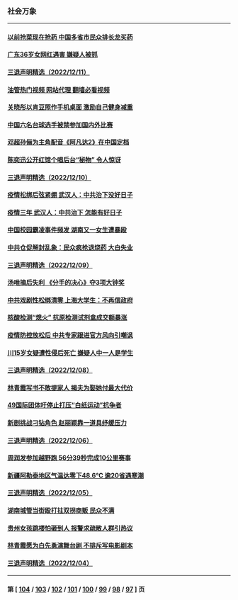 ### 社会万象
---
#### [以前抢菜现在抢药 中国多省市民众排长龙买药](../../pages/ncid282/n13883095.md?12130045) 
#### [广东36岁女网红遇害 嫌疑人被抓](../../pages/ncid282/n13882963.md?12130045) 
#### [三退声明精选（2022/12/11）](../../pages/ncid282/n13882990.md?12130045) 
#### [油管热门视频 网站代理 翻墙必看视频](http://138.2.39.72:81/youtube.html?epic-marker?12130045)
#### [关晓彤以肯豆照作手机桌面 激励自己健身减重](../../pages/ncid282/n13882845.md?12130045) 
#### [中国六名台球选手被禁参加国内外比赛](../../pages/ncid282/n13882814.md?12130045) 
#### [邓超孙俪为主角配音《阿凡达2》在中国定档](../../pages/ncid282/n13882787.md?12130045) 
#### [陈奕迅公开红馆个唱后台“秘物” 令人惊讶](../../pages/ncid282/n13882805.md?12130045) 
#### [三退声明精选（2022/12/10）](../../pages/ncid282/n13882448.md?12130045) 
#### [疫情松绑后弦紧绷 武汉人：中共治下没好日子](../../pages/ncid282/n13882348.md?12130045) 
#### [疫情三年 武汉人：中共治下 怎能有好日子](../../pages/ncid282/n13881957.md?12130045) 
#### [中国校园霸凌事件频发 湖南又一女生遭暴殴](../../pages/ncid282/n13882168.md?12130045) 
#### [中共仓促解封乱象：民众疯抢退烧药 大白失业](../../pages/ncid282/n13881886.md?12130045) 
#### [三退声明精选（2022/12/09）](../../pages/ncid282/n13881912.md?12130045) 
#### [汤唯摘后失利 《分手的决心》夺3项大钟奖](../../pages/ncid282/n13881832.md?12130045) 
#### [中共戏剧性松绑清零 上海大学生：不再信政府](../../pages/ncid282/n13880836.md?12130045) 
#### [核酸检测“熄火” 抗原检测试剂盒成交额暴涨](../../pages/ncid282/n13881548.md?12130045) 
#### [疫情防控放松后 中共专家跟进官方风向引嘲讽](../../pages/ncid282/n13881483.md?12130045) 
#### [川15岁女疑遭性侵后死亡 嫌疑人中一人是学生](../../pages/ncid282/n13881343.md?12130045) 
#### [三退声明精选（2022/12/08）](../../pages/ncid282/n13881332.md?12130045) 
#### [林青霞写书不敢提家人 揭夫为娶她付最大代价](../../pages/ncid282/n13881103.md?12130045) 
#### [49国际团体吁停止打压“白纸运动”抗争者](../../pages/ncid282/n13880790.md?12130045) 
#### [新剧挑战刁钻角色 赵丽颖靠一道具纾缓压力](../../pages/ncid282/n13880417.md?12130045) 
#### [三退声明精选（2022/12/06）](../../pages/ncid282/n13879803.md?12130045) 
#### [周润发参加越野跑 56分39秒完成10公里赛事](../../pages/ncid282/n13879700.md?12130045) 
#### [新疆阿勒泰地区气温达零下48.6℃ 逾20省遇寒潮](../../pages/ncid282/n13879260.md?12130045) 
#### [三退声明精选（2022/12/05）](../../pages/ncid282/n13879136.md?12130045) 
#### [湖南城管当街殴打拄双拐商贩 民众不满](../../pages/ncid282/n13878844.md?12130045) 
#### [贵州女孩跳楼怕砸到人 报警求疏散人群引热议](../../pages/ncid282/n13878889.md?12130045) 
#### [林青霞愿为白先勇演舞台剧 不排斥写电影剧本](../../pages/ncid282/n13878572.md?12130045) 
#### [三退声明精选（2022/12/04）](../../pages/ncid282/n13878659.md?12130045) 

---
#### 第 [ [104](./104.md?12130045) / [103](./103.md?12130045) / [102](./102.md?12130045) / [101](./101.md?12130045) / [100](./100.md?12130045) / [99](./99.md?12130045) / [98](./98.md?12130045) / [97](./97.md?12130045) ] 页
